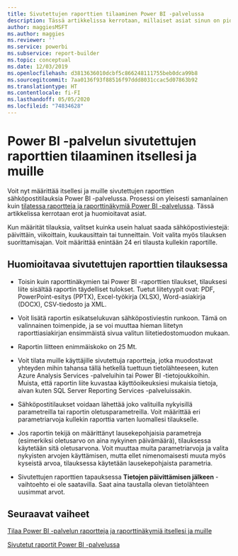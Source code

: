 ```yaml
---
title: Sivutettujen raporttien tilaaminen Power BI -palvelussa
description: Tässä artikkelissa kerrotaan, millaiset asiat sinun on pidettävä mielessä tilatessasi sivutettuja raportteja Power BI -palvelussa.
author: maggiesMSFT
ms.author: maggies
ms.reviewer: ''
ms.service: powerbi
ms.subservice: report-builder
ms.topic: conceptual
ms.date: 12/03/2019
ms.openlocfilehash: d3813636010dcbf5c866248111755beb0dca99b8
ms.sourcegitcommit: 7aa0136f93f88516f97ddd8031ccac5d07863b92
ms.translationtype: HT
ms.contentlocale: fi-FI
ms.lasthandoff: 05/05/2020
ms.locfileid: "74834628"
---
```

# <a name="subscribe-yourself-and-others-to-paginated-reports-in-the-power-bi-service"></a>Power BI -palvelun sivutettujen raporttien tilaaminen itsellesi ja muille 

Voit nyt määrittää itsellesi ja muille sivutettujen raporttien sähköpostitilauksia Power BI -palvelussa. Prosessi on yleisesti samanlainen kuin [tilatessa raportteja ja raporttinäkymiä Power BI -palvelussa](end-user-subscribe.md). Tässä artikkelissa kerrotaan erot ja huomioitavat asiat. 

Kun määrität tilauksia, valitset kuinka usein haluat saada sähköpostiviestejä: päivittäin, viikoittain, kuukausittain tai tunneittain. Voit valita myös tilauksen suorittamisajan. Voit määrittää enintään 24 eri tilausta kullekin raportille. 

## <a name="considerations-for-paginated-report-subscriptions"></a>Huomioitavaa sivutettujen raporttien tilauksessa 

- Toisin kuin raporttinäkymien tai Power BI -raporttien tilaukset, tilauksesi liite sisältää raportin täydelliset tulokset.  Tuetut liitetyypit ovat: PDF, PowerPoint-esitys (PPTX), Excel-työkirja (XLSX), Word-asiakirja (DOCX), CSV-tiedosto ja XML.

- Voit lisätä raportin esikatselukuvan sähköpostiviestin runkoon.  Tämä on valinnainen toimenpide, ja se voi muuttaa hieman liitetyn raporttiasiakirjan ensimmäistä sivua valitun liitetiedostomuodon mukaan. 

- Raportin liitteen enimmäiskoko on 25 Mt. 

- Voit tilata muille käyttäjille sivutettuja raportteja, jotka muodostavat yhteyden mihin tahansa tällä hetkellä tuettuun tietolähteeseen, kuten Azure Analysis Services -palveluihin tai Power BI -tietojoukkoihin. Muista, että raportin liite kuvastaa käyttöoikeuksiesi mukaisia tietoja, aivan kuten SQL Server Reporting Services -palveluissakin. 

- Sähköpostitilaukset voidaan lähettää joko valituilla nykyisillä parametreilla tai raportin oletusparametreilla.  Voit määrittää eri parametriarvoja kullekin raporttia varten luomallesi tilaukselle. 

- Jos raportin tekijä on määrittänyt lausekepohjaisia parametreja (esimerkiksi oletusarvo on aina nykyinen päivämäärä), tilauksessa käytetään sitä oletusarvona. Voit muuttaa muita parametriarvoja ja valita nykyisten arvojen käyttämisen, mutta ellet nimenomaisesti muuta myös kyseistä arvoa, tilauksessa käytetään lausekepohjaista parametria.

- Sivutettujen raporttien tapauksessa **Tietojen päivittämisen jälkeen** -vaihtoehto ei ole saatavilla. Saat aina taustalla olevan tietolähteen uusimmat arvot. 

## <a name="next-steps"></a>Seuraavat vaiheet

[Tilaa Power BI -palvelun raportteja ja raporttinäkymiä itsellesi ja muille](../service-report-subscribe.md)

[Sivutetut raportit Power BI -palvelussa](end-user-paginated-report.md)

